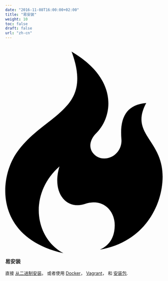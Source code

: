 ```yaml
---
date: "2016-11-08T16:00:00+02:00"
title: "易安装"
weight: 10
toc: false
draft: false
url: "zh-cn"
---
```


<h3>
	<svg class="octicon octicon-flame" viewBox="0 0 12 16" version="1.1" aria-hidden="true">
		<path fill-rule="evenodd" d="M5.05.31c.81 2.17.41 3.38-.52 4.31C3.55 5.67 1.98 6.45.9 7.98c-1.45 2.05-1.7 6.53 3.53 7.7-2.2-1.16-2.67-4.52-.3-6.61-.61 2.03.53 3.33 1.94 2.86 1.39-.47 2.3.53 2.27 1.67-.02.78-.31 1.44-1.13 1.81 3.42-.59 4.78-3.42 4.78-5.56 0-2.84-2.53-3.22-1.25-5.61-1.52.13-2.03 1.13-1.89 2.75.09 1.08-1.02 1.8-1.86 1.33-.67-.41-.66-1.19-.06-1.78C8.18 5.31 8.68 2.45 5.05.32L5.03.3l.02.01z"></path>
	</svg>
	易安装
</h3>

直接 [从二进制安装](https://docs.gitea.io/en-us/install-from-binary/)。
或者使用 [Docker](https://github.com/go-gitea/gitea/tree/master/docker)， [Vagrant](https://github.com/geerlingguy/ansible-vagrant-examples/tree/master/gogs)，
和 [安装包](https://docs.gitea.io/en-us/install-from-package/).

